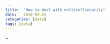 ```yaml
---
title:  "How to deal with multicollinearity"
date:   2016-04-21
categories: [data]
tags: [data]
---
```

~
